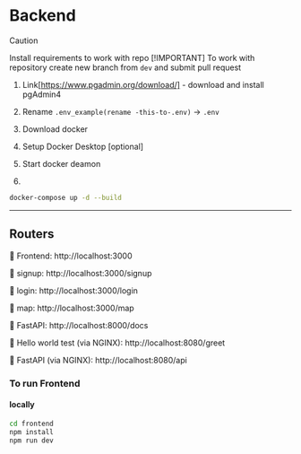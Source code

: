 # Backend

> [!CAUTION]
> Install requirements to work with repo
> [!IMPORTANT]
> To work with repository create new branch from `dev` and submit pull request

1. Link[https://www.pgadmin.org/download/] - download and install pgAdmin4

2. Rename `.env_example(rename -this-to-.env)` -> `.env`

3. Download docker

4. Setup Docker Desktop [optional]

5. Start docker deamon

6.

```bash
docker-compose up -d --build
```

----

## **Routers**

🔹 Frontend: http://localhost:3000

🔹 signup: http://localhost:3000/signup

🔹 login: http://localhost:3000/login

🔹 map: http://localhost:3000/map

🔹 FastAPI: http://localhost:8000/docs

🔹 Hello world test (via NGINX): http://localhost:8080/greet

🔹 FastAPI (via NGINX): http://localhost:8080/api

### To run Frontend

#### locally

```bash
cd frontend
npm install
npm run dev
```
